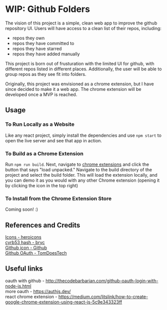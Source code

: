 # WIP: Github Folders 
The vision of this project is a simple, clean web app to improve the github repository UI. Users will have access to a clean list of their repos, including:
- repos they own
- repos they have committed to 
- repos they have starred
- repos they have added manually

This project is born out of frusturation with the limited UI for github, with different repos listed in different places. Additionally, the user will be able to group repos as they see fit into folders.

Originally, this project was envisioned as a chrome extension, but I have since decided to make it a web app. The chrome extension will be developed once a MVP is reached.

## Usage
### To Run Locally as a Website
Like any react project, simply install the dependencies and use `npm start` to open the live server and see that app in action.

### To Build as a Chrome Extension
Run `npm run build`. Next, navigate to [chrome extensions](chrome://extensions/) and click the button that says "load unpacked." Navigate to the build directory of the project and select the build folder. This will load the extension locally, and you can demo it as you would with any other Chrome extension (opening it by clicking the icon in the top right)

### To Install from the Chrome Extension Store
Coming soon! :)

## References and Credits
[Icons - heroicons](https://heroicons.com/) 
<br>
[cyrb53 hash - bryc](https://github.com/bryc/code/blob/master/jshash/experimental/cyrb53.js)
<br>
[Github icon - Github](https://github.com/logos)
<br>
[Github OAuth - TomDoesTech](https://www.youtube.com/watch?v=qUE4-kSlPIk)

## Useful links
oauth with github - http://thecodebarbarian.com/github-oauth-login-with-node-js.html 
<br>
more oauth - https://authjs.dev/
<br>
react chrome extension - https://medium.com/litslink/how-to-create-google-chrome-extension-using-react-js-5c9e343323ff

